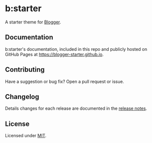 # b:starter

A starter theme for [Blogger](https://blogger.com).


## Documentation

b:starter's documentation, included in this repo and publicly hosted on GitHub Pages at <https://blogger-starter.github.io>.


## Contributing

Have a suggestion or bug fix? Open a pull request or issue.


## Changelog

Details changes for each release are documented in the [release notes](https://github.com/blogger-starter/blogger-starter/releases).


## License

Licensed under [MIT](LICENSE).
